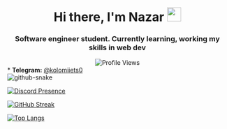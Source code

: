 <h1 align="center">Hi there, I'm Nazar
<img src="https://github.com/blackcater/blackcater/raw/main/images/Hi.gif" height="32"/></h1>
<h3 align="center">Software engineer student. Currently learning, working my skills in web dev</h3>

<!-- -------------------- -->
<div style="text-align: center;">
  <div style="margin: 0 auto; max-width: 200px;">
    <img src="https://komarev.com/ghpvc/?username=e6lipse&style=for-the-badge&color=blueviolet" alt="Profile Views" >
  </div>
</div>
<a href="https://t.me/kolomiiets0"
<img src="https://camo.githubusercontent.com/73613deaec0c4de9ecbeb263474e0b47d59e2b0113092255a9770b16f7d3cac7/68747470733a2f2f696d672e736869656c64732e696f2f62616467652f2d54656c656772616d2d79656c6c6f773f7374796c653d666c6174266c6f676f3d54656c656772616d266c6f676f436f6c6f723d7768697465" data-canonical-src="https://img.shields.io/badge/-Telegram-yellow?style=flat&amp;logo=Telegram&amp;logoColor=white" style="max-width: 100%;">
</a>
* <b>Telegram:</b> <a href='https://t.me/kolomiiets0'>@kolomiiets0</a> <br>

<picture>
  <source media="(prefers-color-scheme: dark)" srcset="github-snake-dark.svg">
  <img alt="github-snake" src="github-snake.svg">
</picture>


[![Discord Presence](https://lanyard.cnrad.dev/api/404990802801065985)](https://discord.com/users/404990802801065985)


[![GitHub Streak](https://streak-stats.demolab.com?user=e6lipse&theme=tokyonight&border_radius=10&date_format=M%20j%5B%2C%20Y%5D)](https://git.io/streak-stats)


[![Top Langs](https://github-readme-stats.vercel.app/api/top-langs/?username=e6lipse&layout=compact&theme=tokyonight)](https://github.com/anuraghazra/github-readme-stats)
